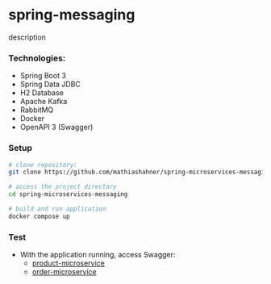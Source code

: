# spring-messaging

description

### Technologies:
- Spring Boot 3
- Spring Data JDBC
- H2 Database
- Apache Kafka
- RabbitMQ
- Docker
- OpenAPI 3 (Swagger)

### Setup

``` bash
# clone repository:
git clone https://github.com/mathiashahner/spring-microservices-messaging.git

# access the project directory
cd spring-microservices-messaging

# build and run application
docker compose up
```

### Test
- With the application running, access Swagger:
  - [product-microservice](http://localhost:8080/swagger-ui/index.html)
  - [order-microservice](http://localhost:8081/swagger-ui/index.html)
